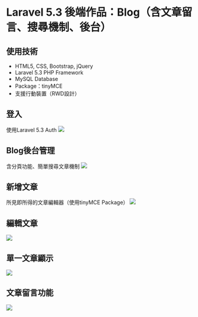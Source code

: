 # Laravel 5.3 後端作品：Blog（含文章留言、搜尋機制、後台）

## 使用技術
* HTML5, CSS, Bootstrap, jQuery
* Laravel 5.3 PHP Framework
* MySQL Database
* Package：tinyMCE
* 支援行動裝置（RWD設計）

## 登入
使用Laravel 5.3 Auth
![](https://github.com/cora-chou/cora-chou.github.io/blob/master/img/Laravel-Blog/login.png)

## Blog後台管理
含分頁功能、簡單搜尋文章機制
![](https://github.com/cora-chou/cora-chou.github.io/blob/master/img/Laravel-Blog/admin.png)

## 新增文章
所見即所得的文章編輯器（使用tinyMCE Package）
![](https://github.com/cora-chou/cora-chou.github.io/blob/master/img/Laravel-Blog/create.png)

## 編輯文章
![](https://github.com/cora-chou/cora-chou.github.io/blob/master/img/Laravel-Blog/update.png)

## 單一文章顯示
![](https://github.com/cora-chou/cora-chou.github.io/blob/master/img/Laravel-Blog/single.png)

## 文章留言功能
![](https://github.com/cora-chou/cora-chou.github.io/blob/master/img/Laravel-Blog/comment.png)
